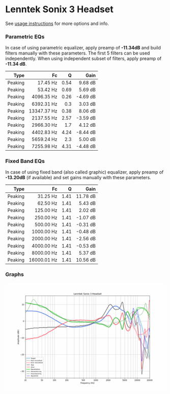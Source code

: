 # Lenntek Sonix 3 Headset
See [usage instructions](https://github.com/jaakkopasanen/AutoEq#usage) for more options and info.

### Parametric EQs
In case of using parametric equalizer, apply preamp of **-11.34dB** and build filters manually
with these parameters. The first 5 filters can be used independently.
When using independent subset of filters, apply preamp of **-11.34 dB**.

| Type    | Fc          |    Q | Gain     |
|--------:|------------:|-----:|---------:|
| Peaking | 17.45 Hz    | 0.54 | 9.68 dB  |
| Peaking | 53.42 Hz    | 0.69 | 5.69 dB  |
| Peaking | 4096.35 Hz  | 0.26 | -4.69 dB |
| Peaking | 6392.31 Hz  | 0.3  | 3.03 dB  |
| Peaking | 13347.37 Hz | 0.38 | 8.06 dB  |
| Peaking | 2137.55 Hz  | 2.57 | -3.59 dB |
| Peaking | 2966.30 Hz  | 1.7  | 4.12 dB  |
| Peaking | 4402.83 Hz  | 4.24 | -8.44 dB |
| Peaking | 5659.24 Hz  | 2.3  | 5.00 dB  |
| Peaking | 7255.98 Hz  | 4.31 | -4.48 dB |

### Fixed Band EQs
In case of using fixed band (also called graphic) equalizer, apply preamp of **-13.20dB**
(if available) and set gains manually with these parameters.

| Type    | Fc          |    Q | Gain     |
|--------:|------------:|-----:|---------:|
| Peaking | 31.25 Hz    | 1.41 | 11.78 dB |
| Peaking | 62.50 Hz    | 1.41 | 5.43 dB  |
| Peaking | 125.00 Hz   | 1.41 | 2.02 dB  |
| Peaking | 250.00 Hz   | 1.41 | -1.07 dB |
| Peaking | 500.00 Hz   | 1.41 | -0.31 dB |
| Peaking | 1000.00 Hz  | 1.41 | -0.48 dB |
| Peaking | 2000.00 Hz  | 1.41 | -2.56 dB |
| Peaking | 4000.00 Hz  | 1.41 | -0.53 dB |
| Peaking | 8000.00 Hz  | 1.41 | 5.37 dB  |
| Peaking | 16000.01 Hz | 1.41 | 10.56 dB |

### Graphs
![](./Lenntek%20Sonix%203%20Headset.png)